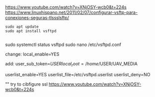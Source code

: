 
https://www.youtube.com/watch?v=XNjOSY-wcb0&t=224s
https://www.linuxhispano.net/2011/02/07/configurar-vsftp-para-conexiones-seguras-tlssslsftp/

```
sudo apt update
sudo apt install vsftpd


```

sudo systemctl status vsftpd
sudo nano /etc/vsftpd.conf


change:
local_enable=YES

add:
user_sub_token=$USER
local_root= /home/$USER/UAV_MEDIA


userlist_enable=YES
userlist_file=/etc/vsftpd.userlist
userlist_deny=NO

"" try to cibfigure ssl
https://www.youtube.com/watch?v=XNjOSY-wcb0&t=224s